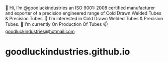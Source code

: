 👋 Hi, I’m @goodluckindustries an ISO 9001: 2008 certified manufacturer and exporter of a precision engineered range of Cold Drawn Welded Tubes & Precision Tubes.
👀 I’m interested in Cold Drawn Welded Tubes & Precision Tubes.
🌱 I’m currently On Production Of Tubes
📫 goodluckindustries@hotmail.com


# goodluckindustries.github.io

